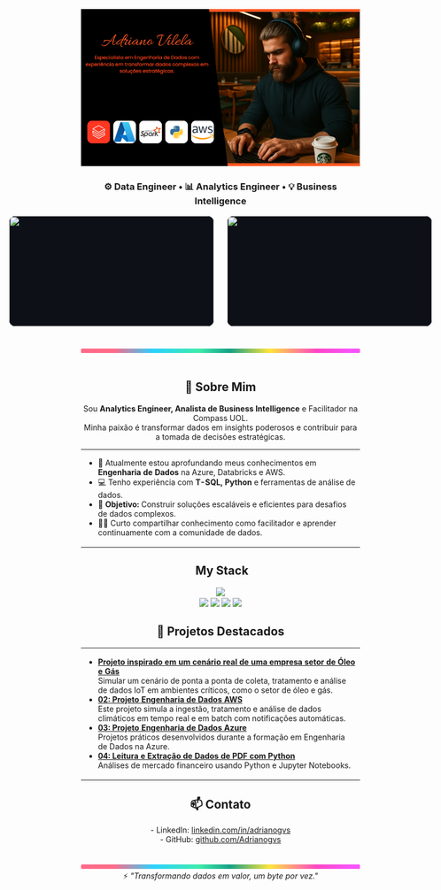<div align="center">
  <img width="1000px" src="./.github/assets/banner.png"/>
</div>

<h3 align="center">
⚙️ Data Engineer • 📊 Analytics Engineer • 💡 Business Intelligence
</h3>


<div style="display: flex; justify-content: center; align-items: center; gap: 24px;">
  <img src="https://github-readme-stats.vercel.app/api?username=Adrianogvs&show_icons=true&count_private=true&title_color=80F7D4&icon_color=9d00ff&text_color=c9d1d9&bg_color=0d1117&border_color=fff0"
       style="width: 370px; height: 200px; object-fit: contain; background: #0d1117; border-radius: 12px;"/>
  <img src="https://github-readme-stats.vercel.app/api/top-langs/?username=Adrianogvs&layout=compact&title_color=80F7D4&text_color=fff&bg_color=0d1117&border_color=fff0"
       style="width: 370px; height: 200px; object-fit: contain; background: #0d1117; border-radius: 12px;"/>
</div>
<br>
<br>


<div align="center">
  <img width="1000px" height="8px" src="./.github/assets/lineBar.png"/>
</div>

<div><br />
<div align="center">

  <h2>🚀 Sobre Mim</h2>
  <p>
    Sou <b>Analytics Engineer, Analista de Business Intelligence</b> e Facilitador na Compass UOL.<br>
    Minha paixão é transformar dados em insights poderosos e contribuir para a tomada de decisões estratégicas.
  </p>

  <table width="1000px">
    <tr>
      <td align="left">
        <ul>
          <li>🌱 Atualmente estou aprofundando meus conhecimentos em <b>Engenharia de Dados</b> na Azure, Databricks e AWS.</li>
          <li>💻 Tenho experiência com <b>T-SQL, Python</b> e ferramentas de análise de dados.</li>
          <li>🎯 <b>Objetivo:</b> Construir soluções escaláveis e eficientes para desafios de dados complexos.</li>
          <li>👨‍💻 Curto compartilhar conhecimento como facilitador e aprender continuamente com a comunidade de dados.</li>
        </ul>
      </td>
    </tr>
  </table>

  <h2>&nbsp;My Stack</h2>

  <img width="800px" src="https://skillicons.dev/icons?i=azure,aws,gcp,python,postgres,docker,kubernetes,terraform,linux,github,git,vscode&theme=dark" />
  <br>
  <img src="https://img.shields.io/badge/Databricks-EF3A2A?style=for-the-badge&logo=databricks&logoColor=white">
  <img src="https://img.shields.io/badge/Apache%20Airflow-017CEE?style=for-the-badge&logo=apacheairflow&logoColor=white">
  <img src="https://img.shields.io/badge/Power%20BI-F2C811?style=for-the-badge&logo=powerbi&logoColor=black">
  <img src="https://img.shields.io/badge/DBeaver-372923?style=for-the-badge&logo=data&logoColor=white">


<h2>📂 Projetos Destacados</h2>

<table width="1000px">
  <tr>
    <td align="left">
      <ul>
        <li>
          <b><a href="https://github.com/Adrianogvs/projeto-nosql-iot">Projeto inspirado em um cenário real de uma empresa setor de Óleo e Gás</a></b><br>
          Simular um cenário de ponta a ponta de coleta, tratamento e análise de dados IoT em ambientes críticos, como o setor de óleo e gás.
        </li>
        <li>
          <b><a href="https://github.com/Adrianogvs/aws-weather-realtime-etl">02: Projeto Engenharia de Dados AWS</a></b><br>
          Este projeto simula a ingestão, tratamento e análise de dados climáticos em tempo real e em batch com notificações automáticas.
        </li>
        <li>
          <b><a href="https://github.com/Adrianogvs/002_Engenharia_de_Dados_Azure">03: Projeto Engenharia de Dados Azure</a></b><br>
          Projetos práticos desenvolvidos durante a formação em Engenharia de Dados na Azure.
        </li>
        <li>
          <b><a href="https://github.com/Adrianogvs/007_CM_Capital">04: Leitura e Extração de Dados de PDF com Python</a></b><br>
          Análises de mercado financeiro usando Python e Jupyter Notebooks.
        </li>
      </ul>
    </td>
  </tr>
</table>



  <h2>📫 Contato</h2>
  <p>
    - LinkedIn: <a href="https://www.linkedin.com/in/adrianogvs">linkedin.com/in/adrianogvs</a><br>
    - GitHub: <a href="https://github.com/Adrianogvs">github.com/Adrianogvs</a>
  </p>
  <br>
  <img width="1000px" height="8px" src="./.github/assets/lineBar.png"/>
  <br>
  ⚡ <i>"Transformando dados em valor, um byte por vez."</i>

</div>
